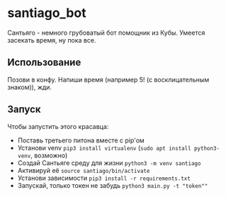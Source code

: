 # santiago_bot

Сантьяго - немного грубоватый бот помощник из Кубы. Умеется засекать время, ну пока все.

## Использование

Позови в конфу. Напиши время (например 5! (с восклицательным знаком)), жди.

## Запуск

Чтобы запустить этого красавца:
* Поставь третьего питона вместе с pip'ом
* Установи venv `pip3 install virtualenv` (`sudo apt install python3-venv`, возможно)
* Создай Сантьяге среду для жизни `python3 -m venv santiago`
* Активируй её `source santiago/bin/activate`
* Установи зависимости `pip3 install -r requirements.txt`
* Запускай, только токен не забудь `python3 main.py -t "token""`

